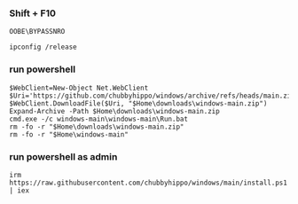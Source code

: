 ### Shift + F10
```
OOBE\BYPASSNRO
```
```
ipconfig /release
```
### run powershell
```
$WebClient=New-Object Net.WebClient
$Uri='https://github.com/chubbyhippo/windows/archive/refs/heads/main.zip'
$WebClient.DownloadFile($Uri, "$Home\downloads\windows-main.zip")
Expand-Archive -Path $Home\downloads\windows-main.zip
cmd.exe -/c windows-main\windows-main\Run.bat
rm -fo -r "$Home\downloads\windows-main.zip"
rm -fo -r "$Home\windows-main"
```
### run powershell as admin
```
irm https://raw.githubusercontent.com/chubbyhippo/windows/main/install.ps1 | iex
```
